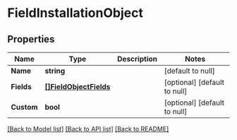 # FieldInstallationObject

## Properties
Name | Type | Description | Notes
------------ | ------------- | ------------- | -------------
**Name** | **string** |  | [default to null]
**Fields** | [**[]FieldObjectFields**](fieldObject_fields.md) |  | [optional] [default to null]
**Custom** | **bool** |  | [optional] [default to null]

[[Back to Model list]](../README.md#documentation-for-models) [[Back to API list]](../README.md#documentation-for-api-endpoints) [[Back to README]](../README.md)


